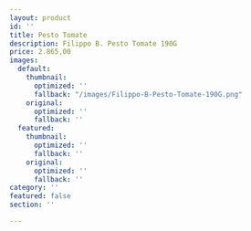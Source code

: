 ```yaml
---
layout: product
id: ''
title: Pesto Tomate
description: Filippo B. Pesto Tomate 190G
price: 2.865,00
images:
  default:
    thumbnail:
      optimized: ''
      fallback: "/images/Filippo-B-Pesto-Tomate-190G.png"
    original:
      optimized: ''
      fallback: ''
  featured:
    thumbnail:
      optimized: ''
      fallback: ''
    original:
      optimized: ''
      fallback: ''
category: ''
featured: false
section: ''

---
```

